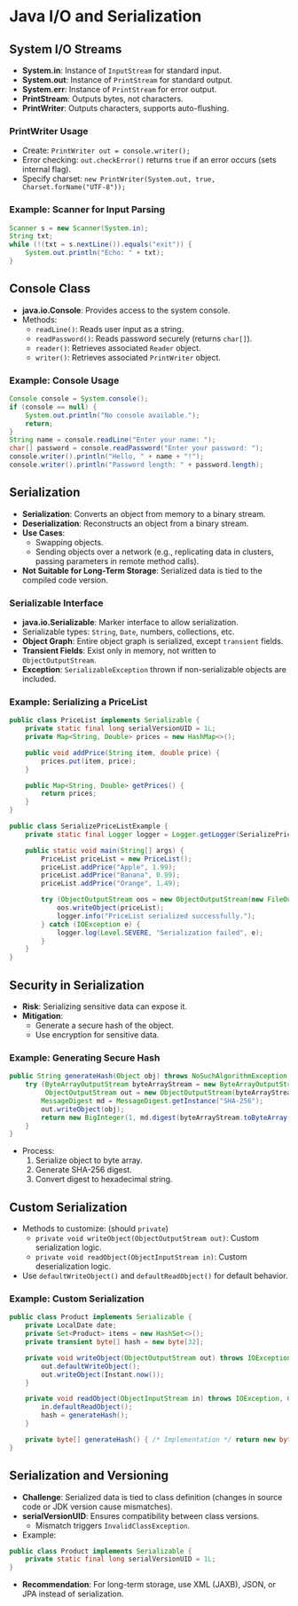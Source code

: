 
# Java I/O and Serialization

## System I/O Streams
- **System.in**: Instance of `InputStream` for standard input.
- **System.out**: Instance of `PrintStream` for standard output.
- **System.err**: Instance of `PrintStream` for error output.
- **PrintStream**: Outputs bytes, not characters.
- **PrintWriter**: Outputs characters, supports auto-flushing.

### PrintWriter Usage
- Create: `PrintWriter out = console.writer();`
- Error checking: `out.checkError()` returns `true` if an error occurs (sets internal flag).
- Specify charset: `new PrintWriter(System.out, true, Charset.forName("UTF-8"));`

### Example: Scanner for Input Parsing
```java
Scanner s = new Scanner(System.in);
String txt;
while (!(txt = s.nextLine()).equals("exit")) {
    System.out.println("Echo: " + txt);
}
```

## Console Class
- **java.io.Console**: Provides access to the system console.
- Methods:
  - `readLine()`: Reads user input as a string.
  - `readPassword()`: Reads password securely (returns `char[]`).
  - `reader()`: Retrieves associated `Reader` object.
  - `writer()`: Retrieves associated `PrintWriter` object.

### Example: Console Usage
```java
Console console = System.console();
if (console == null) {
    System.out.println("No console available.");
    return;
}
String name = console.readLine("Enter your name: ");
char[] password = console.readPassword("Enter your password: ");
console.writer().println("Hello, " + name + "!");
console.writer().println("Password length: " + password.length);
```

## Serialization
- **Serialization**: Converts an object from memory to a binary stream.
- **Deserialization**: Reconstructs an object from a binary stream.
- **Use Cases**:
  - Swapping objects.
  - Sending objects over a network (e.g., replicating data in clusters, passing parameters in remote method calls).
- **Not Suitable for Long-Term Storage**: Serialized data is tied to the compiled code version.

### Serializable Interface
- **java.io.Serializable**: Marker interface to allow serialization.
- Serializable types: `String`, `Date`, numbers, collections, etc.
- **Object Graph**: Entire object graph is serialized, except `transient` fields.
- **Transient Fields**: Exist only in memory, not written to `ObjectOutputStream`.
- **Exception**: `SerializableException` thrown if non-serializable objects are included.

### Example: Serializing a PriceList
```java
public class PriceList implements Serializable {
    private static final long serialVersionUID = 1L;
    private Map<String, Double> prices = new HashMap<>();

    public void addPrice(String item, double price) {
        prices.put(item, price);
    }

    public Map<String, Double> getPrices() {
        return prices;
    }
}

public class SerializePriceListExample {
    private static final Logger logger = Logger.getLogger(SerializePriceListExample.class.getName());

    public static void main(String[] args) {
        PriceList priceList = new PriceList();
        priceList.addPrice("Apple", 1.99);
        priceList.addPrice("Banana", 0.99);
        priceList.addPrice("Orange", 1.49);

        try (ObjectOutputStream oos = new ObjectOutputStream(new FileOutputStream("pricelist.ser"))) {
            oos.writeObject(priceList);
            logger.info("PriceList serialized successfully.");
        } catch (IOException e) {
            logger.log(Level.SEVERE, "Serialization failed", e);
        }
    }
}
```

## Security in Serialization
- **Risk**: Serializing sensitive data can expose it.
- **Mitigation**:
  - Generate a secure hash of the object.
  - Use encryption for sensitive data.

### Example: Generating Secure Hash
```java
public String generateHash(Object obj) throws NoSuchAlgorithmException, IOException {
    try (ByteArrayOutputStream byteArrayStream = new ByteArrayOutputStream();
         ObjectOutputStream out = new ObjectOutputStream(byteArrayStream)) {
        MessageDigest md = MessageDigest.getInstance("SHA-256");
        out.writeObject(obj);
        return new BigInteger(1, md.digest(byteArrayStream.toByteArray())).toString(16);
    }
}
```
- Process:
  1. Serialize object to byte array.
  2. Generate SHA-256 digest.
  3. Convert digest to hexadecimal string.

## Custom Serialization
- Methods to customize: (should `private`)
  - `private void writeObject(ObjectOutputStream out)`: Custom serialization logic.
  - `private void readObject(ObjectInputStream in)`: Custom deserialization logic.
- Use `defaultWriteObject()` and `defaultReadObject()` for default behavior.

### Example: Custom Serialization
```java
public class Product implements Serializable {
    private LocalDate date;
    private Set<Product> items = new HashSet<>();
    private transient byte[] hash = new byte[32];

    private void writeObject(ObjectOutputStream out) throws IOException {
        out.defaultWriteObject();
        out.writeObject(Instant.now());
    }

    private void readObject(ObjectInputStream in) throws IOException, ClassNotFoundException {
        in.defaultReadObject();
        hash = generateHash();
    }

    private byte[] generateHash() { /* Implementation */ return new byte[32]; }
}
```

## Serialization and Versioning
- **Challenge**: Serialized data is tied to class definition (changes in source code or JDK version cause mismatches).
- **serialVersionUID**: Ensures compatibility between class versions.
  - Mismatch triggers `InvalidClassException`.
- Example:
```java
public class Product implements Serializable {
    private static final long serialVersionUID = 1L;
}
```
- **Recommendation**: For long-term storage, use XML (JAXB), JSON, or JPA instead of serialization.


